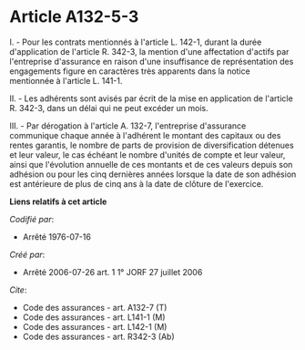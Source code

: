 # Article A132-5-3

I. - Pour les contrats mentionnés à l'article L. 142-1, durant la durée d'application de l'article R. 342-3, la mention d'une
affectation d'actifs par l'entreprise d'assurance en raison d'une insuffisance de représentation des engagements figure en
caractères très apparents dans la notice mentionnée à l'article L. 141-1.

II. - Les adhérents sont avisés par écrit de la mise en application de l'article R. 342-3, dans un délai qui ne peut excéder
un mois.

III. - Par dérogation à l'article A. 132-7, l'entreprise d'assurance communique chaque année à l'adhérent le montant des
capitaux ou des rentes garantis, le nombre de parts de provision de diversification détenues et leur valeur, le cas échéant
le nombre d'unités de compte et leur valeur, ainsi que l'évolution annuelle de ces montants et de ces valeurs depuis son
adhésion ou pour les cinq dernières années lorsque la date de son adhésion est antérieure de plus de cinq ans à la date de
clôture de l'exercice.

**Liens relatifs à cet article**

_Codifié par_:

  - Arrêté 1976-07-16

_Créé par_:

  - Arrêté 2006-07-26 art. 1 1° JORF 27 juillet 2006

_Cite_:

  - Code des assurances - art. A132-7 (T)
  - Code des assurances - art. L141-1 (M)
  - Code des assurances - art. L142-1 (M)
  - Code des assurances - art. R342-3 (Ab)
